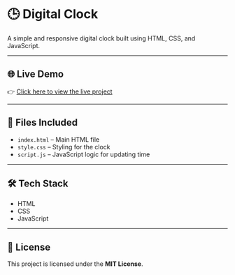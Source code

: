 <h1>🕒 Digital Clock</h1>

<p>A simple and responsive digital clock built using HTML, CSS, and JavaScript.</p>

<hr>

<h2>🌐 Live Demo</h2>
<p>
  👉 <a href="https://abhaykatre70.github.io/Digital-Clock/" target="_blank">
    Click here to view the live project
  </a>
</p>

<hr>

<h2>📁 Files Included</h2>
<ul>
  <li><code>index.html</code> – Main HTML file</li>
  <li><code>style.css</code> – Styling for the clock</li>
  <li><code>script.js</code> – JavaScript logic for updating time</li>
</ul>

<hr>

<h2>🛠️ Tech Stack</h2>
<ul>
  <li>HTML</li>
  <li>CSS</li>
  <li>JavaScript</li>
</ul>

<hr>

<h2>📄 License</h2>
<p>This project is licensed under the <strong>MIT License</strong>.</p>
